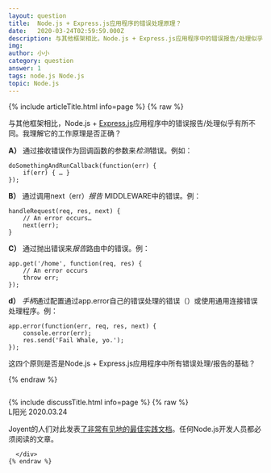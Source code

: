 ```yaml
---
layout: question
title:  Node.js + Express.js应用程序的错误处理原理？
date:   2020-03-24T02:59:59.000Z
description: 与其他框架相比，Node.js + Express.js应用程序中的错误报告/处理似乎有所不同。我理解它的工作原理是否正确？A） 通过接收错误作为回调...
img: 
author: 小小
category: question
answer: 1
tags: node.js Node.js
topic: Node.js
---
```

<div class="article-root">
  <div class="article">
    {% include articleTitle.html info=page %}
    {% raw %}
    <div class="article-content"><p><font style="vertical-align: inherit;"><font style="vertical-align: inherit;">与其他框架相比</font><font style="vertical-align: inherit;">，Node.js + </font></font><a href="https://en.wikipedia.org/wiki/Express.js" rel="noreferrer"><font style="vertical-align: inherit;"><font style="vertical-align: inherit;">Express.js</font></font></a><font style="vertical-align: inherit;"><font style="vertical-align: inherit;">应用程序中的</font><font style="vertical-align: inherit;">错误报告/处理似乎有所不同</font><font style="vertical-align: inherit;">。</font><font style="vertical-align: inherit;">我理解它的工作原理是否正确？</font></font></p>

<p><strong><font style="vertical-align: inherit;"><font style="vertical-align: inherit;">A）</font></font></strong> <font style="vertical-align: inherit;"><font style="vertical-align: inherit;">通过接收错误作为回调函数的参数来</font></font><em><font style="vertical-align: inherit;"><font style="vertical-align: inherit;">检测</font></font></em><font style="vertical-align: inherit;"><font style="vertical-align: inherit;">错误。</font><font style="vertical-align: inherit;">例如：</font></font></p>

<pre><code>doSomethingAndRunCallback(function(err) { <font></font>
    if(err) { … }<font></font>
});<font></font>
</code></pre>

<p><strong><font style="vertical-align: inherit;"><font style="vertical-align: inherit;">B）</font></font></strong> <font style="vertical-align: inherit;"><font style="vertical-align: inherit;">通过调用next（err）</font></font><em><font style="vertical-align: inherit;"><font style="vertical-align: inherit;">报告</font></font></em><font style="vertical-align: inherit;"><font style="vertical-align: inherit;"> MIDDLEWARE中的​​错误。</font><font style="vertical-align: inherit;">例：</font></font></p>

<pre><code>handleRequest(req, res, next) {<font></font>
    // An error occurs…<font></font>
    next(err);<font></font>
}<font></font>
</code></pre>

<p><strong><font style="vertical-align: inherit;"><font style="vertical-align: inherit;">C）</font></font></strong> <font style="vertical-align: inherit;"><font style="vertical-align: inherit;">通过抛出错误来</font></font><em><font style="vertical-align: inherit;"><font style="vertical-align: inherit;">报告</font></font></em><font style="vertical-align: inherit;"><font style="vertical-align: inherit;">路由中的错误。</font><font style="vertical-align: inherit;">例：</font></font></p>

<pre><code>app.get('/home', function(req, res) {<font></font>
    // An error occurs<font></font>
    throw err;<font></font>
});<font></font>
</code></pre>

<p><strong><font style="vertical-align: inherit;"><font style="vertical-align: inherit;">d）</font></font></strong> <em><font style="vertical-align: inherit;"><font style="vertical-align: inherit;">手柄</font></font></em><font style="vertical-align: inherit;"><font style="vertical-align: inherit;">通过配置通过app.error自己的错误处理的错误（）或使用通用连接错误处理程序。</font><font style="vertical-align: inherit;">例：</font></font></p>

<pre><code>app.error(function(err, req, res, next) {<font></font>
    console.error(err);<font></font>
    res.send('Fail Whale, yo.');<font></font>
});<font></font>
</code></pre>

<p><font style="vertical-align: inherit;"><font style="vertical-align: inherit;">这四个原则是否是Node.js + Express.js应用程序中所有错误处理/报告的基础？</font></font></p></div>
    {% endraw %}
  </div>
  <p style="height: 0;width:0;overflow: hidden;"> 第3264篇《Node.js + Express.js应用程序的错误处理原理？》来自Winter(https://github.com/aiyld/aiyld.github.io)的站点</p>
  <div class="discuss-wrapper">
    {% include discussTitle.html info=page %}
    {% raw %}
    <div class="discuss-item">
        <div class="discuss-parent">
          <div class="discuss-meta">
            <span class="discuss-user">L阳光</span>
            <span class="discuss-time">2020.03.24</span>
          </div>
          <div class="discuss-comment"><p><font style="vertical-align: inherit;"><font style="vertical-align: inherit;">Joyent的人们</font><font style="vertical-align: inherit;">对此</font><font style="vertical-align: inherit;">发表</font></font><a href="https://www.joyent.com/node-js/production/design/errors" rel="noreferrer"><font style="vertical-align: inherit;"><font style="vertical-align: inherit;">了非常有见地的最佳实践文档</font></font></a><font style="vertical-align: inherit;"><font style="vertical-align: inherit;">。</font><font style="vertical-align: inherit;">任何Node.js开发人员都必须阅读的文章。</font></font></p></div>
        </div>
        
      </div>
    {% endraw %}
  </div>
<div>
